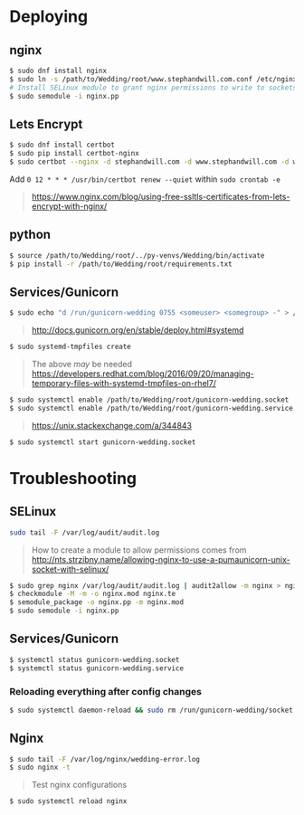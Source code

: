 # Deploying

## nginx

```bash
$ sudo dnf install nginx
$ sudo ln -s /path/to/Wedding/root/www.stephandwill.com.conf /etc/nginx/conf.d/www.stephandwill.com.conf
# Install SELinux module to grant nginx permissions to write to sockets
$ sudo semodule -i nginx.pp
```

## Lets Encrypt

```bash
$ sudo dnf install certbot
$ sudo pip install certbot-nginx
$ sudo certbot --nginx -d stephandwill.com -d www.stephandwill.com -d willandsteph.com -d www.willandsteph.com
```

Add `0 12 * * * /usr/bin/certbot renew --quiet` within `sudo crontab -e`
> https://www.nginx.com/blog/using-free-ssltls-certificates-from-lets-encrypt-with-nginx/

## python

```bash
$ source /path/to/Wedding/root/../py-venvs/Wedding/bin/activate
$ pip install -r /path/to/Wedding/root/requirements.txt
```

## Services/Gunicorn

```bash
$ sudo echo "d /run/gunicorn-wedding 0755 <someuser> <somegroup> -" > /etc/tmpfiles.d/gunicorn-wedding.conf
```
> http://docs.gunicorn.org/en/stable/deploy.html#systemd

```bash
$ sudo systemd-tmpfiles create
```
> The above _may_ be needed
> https://developers.redhat.com/blog/2016/09/20/managing-temporary-files-with-systemd-tmpfiles-on-rhel7/

```bash
$ sudo systemctl enable /path/to/Wedding/root/gunicorn-wedding.socket
$ sudo systemctl enable /path/to/Wedding/root/gunicorn-wedding.service
```
> https://unix.stackexchange.com/a/344843

```bash
$ sudo systemctl start gunicorn-wedding.socket
```

# Troubleshooting

## SELinux

```bash
sudo tail -F /var/log/audit/audit.log
```
> How to create a module to allow permissions comes from http://nts.strzibny.name/allowing-nginx-to-use-a-pumaunicorn-unix-socket-with-selinux/
```bash
$ sudo grep nginx /var/log/audit/audit.log | audit2allow -m nginx > nginx.te
$ checkmodule -M -m -o nginx.mod nginx.te
$ semodule_package -o nginx.pp -m nginx.mod
$ sudo semodule -i nginx.pp
```

## Services/Gunicorn

```bash
$ systemctl status gunicorn-wedding.socket
$ systemctl status gunicorn-wedding.service
```

### Reloading everything after config changes

```bash
$ sudo systemctl daemon-reload && sudo rm /run/gunicorn-wedding/socket && sudo systemctl stop gunicorn-wedding.socket && sudo systemctl stop gunicorn-wedding.service && sudo systemctl stop nginx && sudo systemctl start gunicorn-wedding.socket && sudo systemctl start gunicorn-wedding.service && sudo systemctl start nginx
```

## Nginx

```bash
$ sudo tail -F /var/log/nginx/wedding-error.log
$ sudo nginx -t
```
> Test nginx configurations
```bash
$ sudo systemctl reload nginx
```
